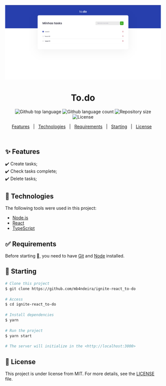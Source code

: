 <img src="https://github.com/mb4ndeira/ignite-react_to-do/blob/main/public/to-do-list.png" alt="to-do list" />

<h1 align="center">To.do</h1>

<p align="center">
  <img alt="Github top language" src="https://img.shields.io/github/languages/top/mb4ndeira/ignite-react_to-do">

  <img alt="Github language count" src="https://img.shields.io/github/languages/count/mb4ndeira/ignite-react_to-do">

  <img alt="Repository size" src="https://img.shields.io/github/repo-size/mb4ndeira/ignite-react_to-do?color=%23007acc">

  <img alt="License" src="https://img.shields.io/github/license/mb4ndeira/ignite-react_to-do">
</p>

<!-- Status -->

<!-- <h4 align="center"> 
	🚧  To Do 🚀 Under construction...  🚧
</h4> 

<hr> -->

<p align="center">
  <a href="#sparkles-features">Features</a> &#xa0; | &#xa0;
  <a href="#rocket-technologies">Technologies</a> &#xa0; | &#xa0;
  <a href="#white_check_mark-requirements">Requirements</a> &#xa0; | &#xa0;
  <a href="#checkered_flag-starting">Starting</a> &#xa0; | &#xa0;
  <a href="#memo-license">License</a> &#xa0;
</p>

<br>

## :sparkles: Features ##

:heavy_check_mark: Create tasks;\
:heavy_check_mark: Check tasks complete;\
:heavy_check_mark: Delete tasks;

## :rocket: Technologies ##

The following tools were used in this project:

- [Node.js](https://nodejs.org/en/)
- [React](https://pt-br.reactjs.org/)
- [TypeScript](https://www.typescriptlang.org/)

## :white_check_mark: Requirements ##

Before starting :checkered_flag:, you need to have [Git](https://git-scm.com) and [Node](https://nodejs.org/en/) installed.

## :checkered_flag: Starting ##

```bash
# Clone this project
$ git clone https://github.com/mb4ndeira/ignite-react_to-do

# Access
$ cd ignite-react_to-do

# Install dependencies
$ yarn

# Run the project
$ yarn start

# The server will initialize in the <http://localhost:3000>
```

## :memo: License ##

This project is under license from MIT. For more details, see the [LICENSE](https://github.com/mb4ndeira/ignite-react_to-do/blob/main/LICENSE.md) file.

&#xa0;
